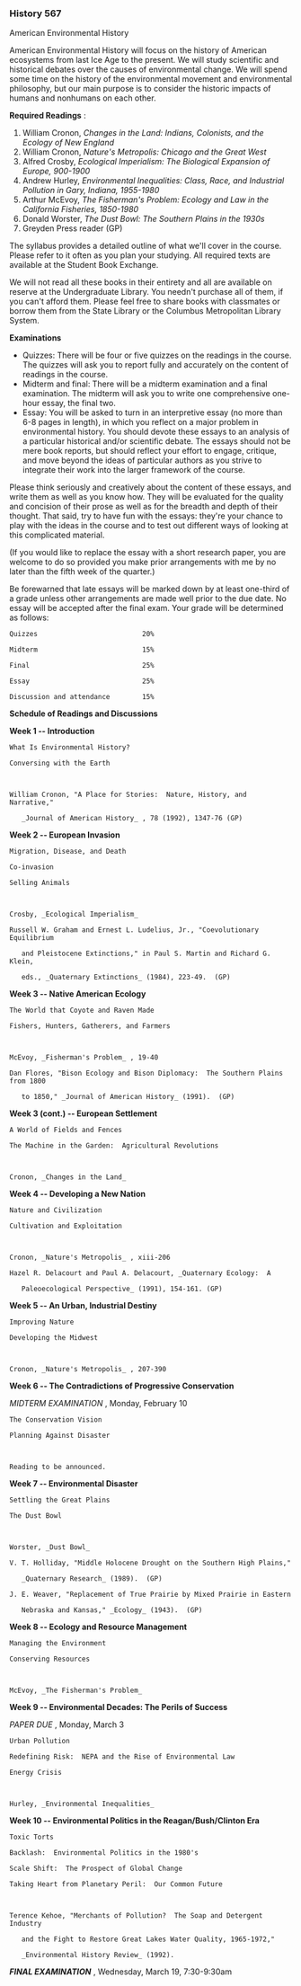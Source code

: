 ### History 567  
American Environmental History



American Environmental History will focus on the history of American
ecosystems from last Ice Age to the present. We will study scientific and
historical debates over the causes of environmental change. We will spend some
time on the history of the environmental movement and environmental
philosophy, but our main purpose is to consider the historic impacts of humans
and nonhumans on each other.



**Required Readings** :

  1. William Cronon, _Changes in the Land: Indians, Colonists, and the Ecology of New England_
  2. William Cronon, _Nature's Metropolis: Chicago and the Great West_
  3. Alfred Crosby, _Ecological Imperialism: The Biological Expansion of Europe, 900-1900_
  4. Andrew Hurley, _Environmental Inequalities: Class, Race, and Industrial Pollution in Gary, Indiana, 1955-1980_
  5. Arthur McEvoy, _The Fisherman's Problem: Ecology and Law in the California Fisheries, 1850-1980_
  6. Donald Worster, _The Dust Bowl: The Southern Plains in the 1930s_
  7. Greyden Press reader (GP) 

The syllabus provides a detailed outline of what we'll cover in the course.
Please refer to it often as you plan your studying. All required texts are
available at the Student Book Exchange.

We will not read all these books in their entirety and all are available on
reserve at the Undergraduate Library. You needn't purchase all of them, if you
can't afford them. Please feel free to share books with classmates or borrow
them from the State Library or the Columbus Metropolitan Library System.



**Examinations**

  * Quizzes: There will be four or five quizzes on the readings in the course. The quizzes will ask you to report fully and accurately on the content of readings in the course. 
  * Midterm and final: There will be a midterm examination and a final examination. The midterm will ask you to write one comprehensive one-hour essay, the final two. 
  * Essay: You will be asked to turn in an interpretive essay (no more than 6-8 pages in length), in which you reflect on a major problem in environmental history. You should devote these essays to an analysis of a particular historical and/or scientific debate. The essays should not be mere book reports, but should reflect your effort to engage, critique, and move beyond the ideas of particular authors as you strive to integrate their work into the larger framework of the course.

Please think seriously and creatively about the content of these essays, and
write them as well as you know how. They will be evaluated for the quality and
concision of their prose as well as for the breadth and depth of their
thought. That said, try to have fun with the essays: they're your chance to
play with the ideas in the course and to test out different ways of looking at
this complicated material.

(If you would like to replace the essay with a short research paper, you are
welcome to do so provided you make prior arrangements with me by no later than
the fifth week of the quarter.)

Be forewarned that late essays will be marked down by at least one-third of a
grade unless other arrangements are made well prior to the due date. No essay
will be accepted after the final exam. Your grade will be determined as
follows:

    
    
    Quizzes                          20%
    Midterm                          15%
    Final                            25%
    Essay                            25%
    Discussion and attendance        15%
    



**Schedule of Readings and Discussions**

**Week 1 -- Introduction**

    
    
    What Is Environmental History?
    Conversing with the Earth
    
    William Cronon, "A Place for Stories:  Nature, History, and Narrative,"
       _Journal of American History_ , 78 (1992), 1347-76 (GP)
    



**Week 2 -- European Invasion**

    
    
    Migration, Disease, and Death
    Co-invasion
    Selling Animals
    
    Crosby, _Ecological Imperialism_
    Russell W. Graham and Ernest L. Ludelius, Jr., "Coevolutionary Equilibrium
       and Pleistocene Extinctions," in Paul S. Martin and Richard G. Klein,
       eds., _Quaternary Extinctions_ (1984), 223-49.  (GP)
    



**Week 3 -- Native American Ecology**

    
    
    The World that Coyote and Raven Made
    Fishers, Hunters, Gatherers, and Farmers
    
    McEvoy, _Fisherman's Problem_ , 19-40
    Dan Flores, "Bison Ecology and Bison Diplomacy:  The Southern Plains from 1800
       to 1850," _Journal of American History_ (1991).  (GP)
    



**Week 3 (cont.) -- European Settlement**

    
    
    A World of Fields and Fences
    The Machine in the Garden:  Agricultural Revolutions
    
    Cronon, _Changes in the Land_
    



**Week 4 -- Developing a New Nation**

    
    
    Nature and Civilization
    Cultivation and Exploitation
    
    Cronon, _Nature's Metropolis_ , xiii-206
    Hazel R. Delacourt and Paul A. Delacourt, _Quaternary Ecology:  A
       Paleoecological Perspective_ (1991), 154-161. (GP)
    



**Week 5 -- An Urban, Industrial Destiny**

    
    
    Improving Nature
    Developing the Midwest
    
    Cronon, _Nature's Metropolis_ , 207-390
    



**Week 6 -- The Contradictions of Progressive Conservation**

_MIDTERM EXAMINATION_ , Monday, February 10

    
    
    The Conservation Vision
    Planning Against Disaster
    
    Reading to be announced.
    



**Week 7 -- Environmental Disaster**

    
    
    Settling the Great Plains
    The Dust Bowl
    
    Worster, _Dust Bowl_
    V. T. Holliday, "Middle Holocene Drought on the Southern High Plains,"
       _Quaternary Research_ (1989).  (GP)
    J. E. Weaver, "Replacement of True Prairie by Mixed Prairie in Eastern
       Nebraska and Kansas," _Ecology_ (1943).  (GP)
    



**Week 8 -- Ecology and Resource Management**

    
    
    Managing the Environment
    Conserving Resources
    
    McEvoy, _The Fisherman's Problem_
    



**Week 9 -- Environmental Decades: The Perils of Success**

_PAPER DUE_ , Monday, March 3

    
    
    Urban Pollution
    Redefining Risk:  NEPA and the Rise of Environmental Law
    Energy Crisis
    
    Hurley, _Environmental Inequalities_
    



**Week 10 -- Environmental Politics in the Reagan/Bush/Clinton Era**

    
    
    Toxic Torts
    Backlash:  Environmental Politics in the 1980's
    Scale Shift:  The Prospect of Global Change
    Taking Heart from Planetary Peril:  Our Common Future
    
    Terence Kehoe, "Merchants of Pollution?  The Soap and Detergent Industry
       and the Fight to Restore Great Lakes Water Quality, 1965-1972,"
       _Environmental History Review_ (1992).
    



**_FINAL EXAMINATION_** , Wednesday, March 19, 7:30-9:30am

